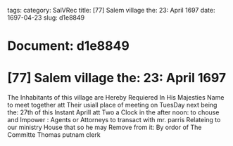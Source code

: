 tags: 
category: SalVRec
title: [77] Salem village the: 23: April 1697
date: 1697-04-23
slug: d1e8849




# Document: d1e8849


# [77] Salem village the: 23: April 1697

The Inhabitants of this village are Hereby Requiered In His Majesties Name to meet together att Their usiall place of meeting on TuesDay next being the: 27th of this Instant Aprill att Two a Clock in the after noon: to chouse and Impower : Agents or Attorneys to transact with mr. parris Relateing to our ministry House that so he may Remove from it: By ordor of The Committe  Thomas putnam clerk
